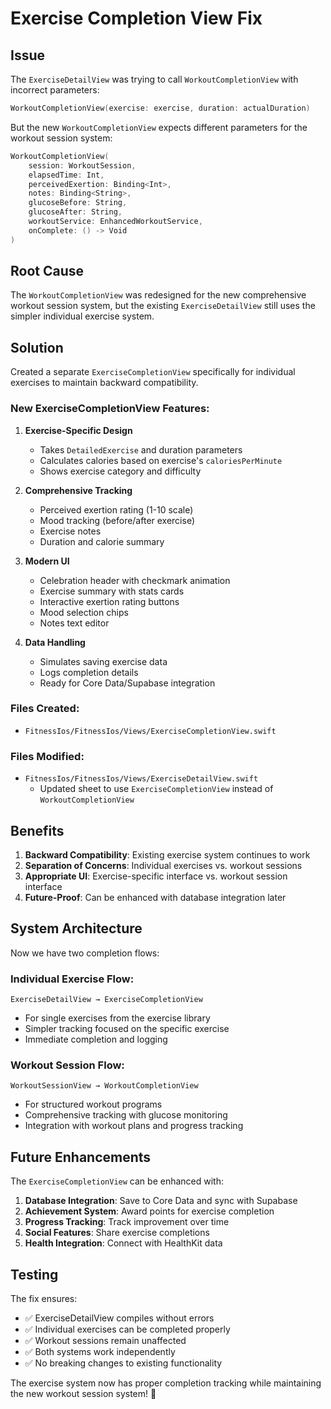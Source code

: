 # Exercise Completion View Fix

## Issue
The `ExerciseDetailView` was trying to call `WorkoutCompletionView` with incorrect parameters:
```swift
WorkoutCompletionView(exercise: exercise, duration: actualDuration)
```

But the new `WorkoutCompletionView` expects different parameters for the workout session system:
```swift
WorkoutCompletionView(
    session: WorkoutSession,
    elapsedTime: Int,
    perceivedExertion: Binding<Int>,
    notes: Binding<String>,
    glucoseBefore: String,
    glucoseAfter: String,
    workoutService: EnhancedWorkoutService,
    onComplete: () -> Void
)
```

## Root Cause
The `WorkoutCompletionView` was redesigned for the new comprehensive workout session system, but the existing `ExerciseDetailView` still uses the simpler individual exercise system.

## Solution
Created a separate `ExerciseCompletionView` specifically for individual exercises to maintain backward compatibility.

### New ExerciseCompletionView Features:

1. **Exercise-Specific Design**
   - Takes `DetailedExercise` and duration parameters
   - Calculates calories based on exercise's `caloriesPerMinute`
   - Shows exercise category and difficulty

2. **Comprehensive Tracking**
   - Perceived exertion rating (1-10 scale)
   - Mood tracking (before/after exercise)
   - Exercise notes
   - Duration and calorie summary

3. **Modern UI**
   - Celebration header with checkmark animation
   - Exercise summary with stats cards
   - Interactive exertion rating buttons
   - Mood selection chips
   - Notes text editor

4. **Data Handling**
   - Simulates saving exercise data
   - Logs completion details
   - Ready for Core Data/Supabase integration

### Files Created:
- `FitnessIos/FitnessIos/Views/ExerciseCompletionView.swift`

### Files Modified:
- `FitnessIos/FitnessIos/Views/ExerciseDetailView.swift`
  - Updated sheet to use `ExerciseCompletionView` instead of `WorkoutCompletionView`

## Benefits

1. **Backward Compatibility**: Existing exercise system continues to work
2. **Separation of Concerns**: Individual exercises vs. workout sessions
3. **Appropriate UI**: Exercise-specific interface vs. workout session interface
4. **Future-Proof**: Can be enhanced with database integration later

## System Architecture

Now we have two completion flows:

### Individual Exercise Flow:
```
ExerciseDetailView → ExerciseCompletionView
```
- For single exercises from the exercise library
- Simpler tracking focused on the specific exercise
- Immediate completion and logging

### Workout Session Flow:
```
WorkoutSessionView → WorkoutCompletionView
```
- For structured workout programs
- Comprehensive tracking with glucose monitoring
- Integration with workout plans and progress tracking

## Future Enhancements

The `ExerciseCompletionView` can be enhanced with:
1. **Database Integration**: Save to Core Data and sync with Supabase
2. **Achievement System**: Award points for exercise completion
3. **Progress Tracking**: Track improvement over time
4. **Social Features**: Share exercise completions
5. **Health Integration**: Connect with HealthKit data

## Testing

The fix ensures:
- ✅ ExerciseDetailView compiles without errors
- ✅ Individual exercises can be completed properly
- ✅ Workout sessions remain unaffected
- ✅ Both systems work independently
- ✅ No breaking changes to existing functionality

The exercise system now has proper completion tracking while maintaining the new workout session system! 🎉